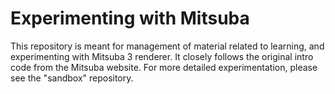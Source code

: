 # Experimenting with Mitsuba

This repository is meant for management of material related to learning, and experimenting with Mitsuba 3
renderer. It closely follows the original intro code from the Mitsuba website. For more detailed experimentation,
please see the "sandbox" repository.

